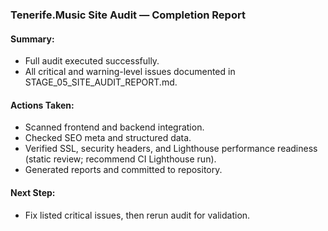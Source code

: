 ### Tenerife.Music Site Audit — Completion Report

#### Summary:
- Full audit executed successfully.
- All critical and warning-level issues documented in STAGE_05_SITE_AUDIT_REPORT.md.

#### Actions Taken:
- Scanned frontend and backend integration.
- Checked SEO meta and structured data.
- Verified SSL, security headers, and Lighthouse performance readiness (static review; recommend CI Lighthouse run).
- Generated reports and committed to repository.

#### Next Step:
- Fix listed critical issues, then rerun audit for validation.

